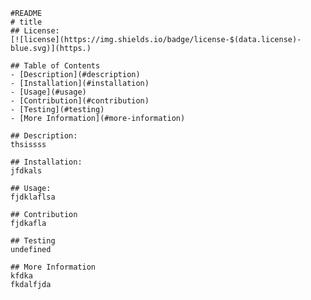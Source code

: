 
    #README
    # title
    ## License:
    [![license](https://img.shields.io/badge/license-$(data.license)-blue.svg)](https.)

    ## Table of Contents
    - [Description](#description)
    - [Installation](#installation)
    - [Usage](#usage)
    - [Contribution](#contribution)
    - [Testing](#testing)
    - [More Information](#more-information)

    ## Description:
    thsissss

    ## Installation:
    jfdkals

    ## Usage:
    fjdklaflsa

    ## Contribution 
    fjdkafla

    ## Testing
    undefined

    ## More Information
    kfdka
    fkdalfjda


    